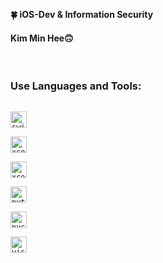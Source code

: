 **🍀 iOS-Dev & Information Security**
#### Kim Min Hee🙃

<br>

### Use Languages and Tools:
[<code>
<img alt="swift" width="26px" src="https://img.icons8.com/color/48/000000/swift.png">
</code>](https://swift.org/)
[<code>
<img alt="xcode" width="26px" src="https://img.icons8.com/color/48/000000/xcode.png">
</code>](https://developer.apple.com/xcode/)
[<code>
<img alt="xcode" width="26px" src="https://img.icons8.com/color/48/000000/apple-logo.png">
</code>](https://developer.apple.com/)
[<code>
<img alt="python" width="26px" src="https://img.icons8.com/color/48/000000/python.png">
</code>](https://www.python.org/)
[<code>
<img alt="pycham" width="26px" src="https://img.icons8.com/color/48/000000/pycharm.png">
</code>](https://www.jetbrains.com/pycharm/)
[<code>
<img alt="visual studio code" width="26px" src="https://img.icons8.com/fluent/240/000000/visual-studio-code-2019.png" />
</code>](https://code.visualstudio.com/)


<!--
**xwoud/xwoud** is a ✨ _special_ ✨ repository because its `README.md` (this file) appears on your GitHub profile.
[![Top Langs](https://github-readme-stats.vercel.app/api/top-langs/?username=xwoud&layout=compact)](https://github.com/anuraghazra/github-readme-stats)
-->
